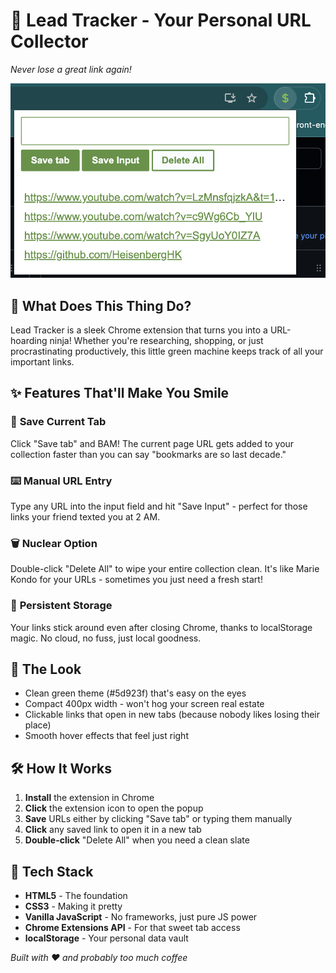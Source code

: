 # 🚀 Lead Tracker - Your Personal URL Collector

_Never lose a great link again!_

![Lead Tracker Demo](images/demo-img.png)

## 🎯 What Does This Thing Do?

Lead Tracker is a sleek Chrome extension that turns you into a URL-hoarding ninja! Whether you're researching, shopping, or just procrastinating productively, this little green machine keeps track of all your important links.

## ✨ Features That'll Make You Smile

### 🔗 **Save Current Tab**

Click "Save tab" and BAM! The current page URL gets added to your collection faster than you can say "bookmarks are so last decade."

### ⌨️ **Manual URL Entry**

Type any URL into the input field and hit "Save Input" - perfect for those links your friend texted you at 2 AM.

### 🗑️ **Nuclear Option**

Double-click "Delete All" to wipe your entire collection clean. It's like Marie Kondo for your URLs - sometimes you just need a fresh start!

### 💾 **Persistent Storage**

Your links stick around even after closing Chrome, thanks to localStorage magic. No cloud, no fuss, just local goodness.

## 🎨 The Look

- Clean green theme (#5d923f) that's easy on the eyes
- Compact 400px width - won't hog your screen real estate
- Clickable links that open in new tabs (because nobody likes losing their place)
- Smooth hover effects that feel just right

## 🛠️ How It Works

1. **Install** the extension in Chrome
2. **Click** the extension icon to open the popup
3. **Save** URLs either by clicking "Save tab" or typing them manually
4. **Click** any saved link to open it in a new tab
5. **Double-click** "Delete All" when you need a clean slate

## 🔧 Tech Stack

- **HTML5** - The foundation
- **CSS3** - Making it pretty
- **Vanilla JavaScript** - No frameworks, just pure JS power
- **Chrome Extensions API** - For that sweet tab access
- **localStorage** - Your personal data vault

_Built with ❤️ and probably too much coffee_
